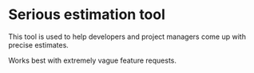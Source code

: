 
Serious estimation tool
=======================

This tool is used to help developers and project managers come up with precise estimates.

Works best with extremely vague feature requests.